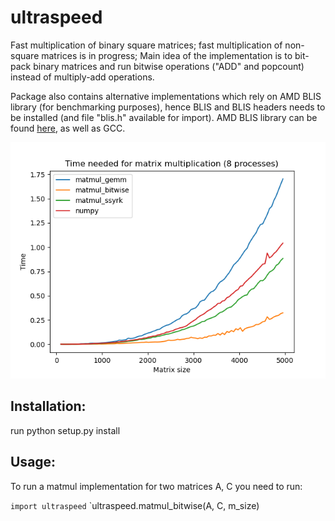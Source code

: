 # ultraspeed
Fast multiplication of binary square matrices; fast multiplication of non-square matrices is in progress; 
Main idea of the implementation is to bit-pack binary matrices and run bitwise operations ("ADD" and popcount) instead of multiply-add operations.

Package also contains alternative implementations which rely on AMD BLIS library (for benchmarking purposes), hence BLIS and BLIS headers needs to be installed (and file "blis.h" available for import).
AMD BLIS library can be found [here](https://www.amd.com/en/developer/aocl/blis.html), as well as GCC.


![Teaser](teaser2.png)

## Installation:
run python setup.py install

## Usage:
To run a matmul implementation for two matrices A, C you need to run:

`import ultraspeed`
`ultraspeed.matmul_bitwise(A, C, m_size)
